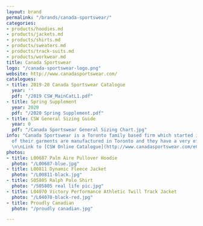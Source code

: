 ```yaml
---
layout: brand
permalink: "/brands/canada-sportswear/"
categories:
- products/hoodies.md
- products/jackets.md
- products/shirts.md
- products/sweaters.md
- products/track-suits.md
- products/workwear.md
title: Canada Sportswear
logo: "/canada-sportswear-logo.png"
website: http://www.canadasportswear.com/
catalogues:
- title: 2019-20 Canada Sportswear Catalogue
  year: ''
  pdf: "/2019 CSW_MainCatL1.pdf"
- title: Spring Supplement
  year: 2020
  pdf: "/2020 Spring Supplement.pdf"
- title: CSW General Sizing Guide
  year: 0
  pdf: "/Canada Sportswear General Sizing Chart.jpg"
info: "Canada Sportswear is a Toronto family based firm which started in 1954. Many
  of their garments are manufactured in Toronto and they have a very efficient system.
  \n\nLink to [CSW Online Catalogue](http://www.canadasportswear.com/eCatalogues1.aspx?Cat=01)"
photos:
- title: L00687 Palm Aire Pullover Hoodie
  photo: "/L00687-blue.jpg"
- title: L00811 Dynamic Fleece Jacket
  photo: "/L00811-black.jpg"
- title: S05805 Ralph Polo Shirt
  photo: "/S05805 real life pic.jpg"
- title: L04070 Victory Performance Athletic Twill Track Jacket
  photo: "/L04070-black-red.jpg"
- title: Proudly Canadian
  photo: "/proudly canadian.jpg"

---
```

